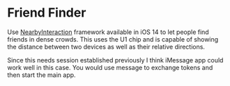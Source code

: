 # Friend Finder

Use [NearbyInteraction](https://developer.apple.com/documentation/nearbyinteraction) framework available in iOS 14 to let people find friends in dense crowds. This uses the U1 chip and is capable of showing the distance between two devices as well as their relative directions. 

Since this needs session established previously I think iMessage app could work well in this case. You would use message to exchange tokens and then start the main app. 